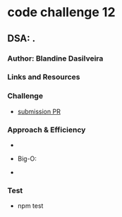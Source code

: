 # code challenge 12

## DSA: .

### Author: Blandine Dasilveira

### Links and Resources


### Challenge



- [submission PR]()


### Approach & Efficiency
- 
- Big-O:

- 

### Test
- npm test 